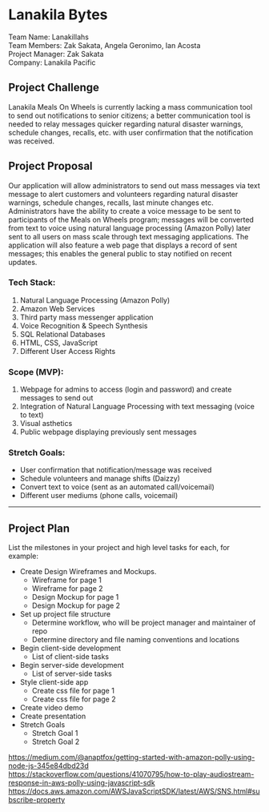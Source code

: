 # Lanakila Bytes
Team Name: Lanakillahs <br/>
Team Members: Zak Sakata, Angela Geronimo, Ian Acosta <br/>
Project Manager: Zak Sakata <br/>
Company: Lanakila Pacific

## Project Challenge
Lanakila Meals On Wheels is currently lacking a mass communication tool to send out notifications to senior citizens; a better communication tool is needed to relay messages quicker regarding natural disaster warnings, schedule changes, recalls, etc. with user confirmation that the notification was received. 

## Project Proposal
Our application will allow administrators to send out mass messages via text message to alert customers and volunteers regarding natural disaster warnings, schedule changes, recalls, last minute changes etc. Administrators have the ability to create a voice message to be sent to participants of the Meals on Wheels program; messages will be converted from text to voice using natural language processing (Amazon Polly) later sent to all users on mass scale through text messaging applications. The application will also feature a web page that displays a record of sent messages; this enables the general public to stay notified on recent updates.

### Tech Stack:
1) Natural Language Processing (Amazon Polly)
2) Amazon Web Services
3) Third party mass messenger application
4) Voice Recognition & Speech Synthesis
5) SQL Relational Databases
6) HTML, CSS, JavaScript
7) Different User Access Rights

### Scope (MVP):
1) Webpage for admins to access (login and password) and create messages to send out
2) Integration of Natural Language Processing with text messaging (voice to text)
3) Visual asthetics
4) Public webpage displaying previously sent messages

### Stretch Goals:
- User confirmation that notification/message was received 
- Schedule volunteers and manage shifts (Daizzy)
- Convert text to voice (sent as an automated call/voicemail)
- Different user mediums (phone calls, voicemail)

<hr/>

## Project Plan
List the milestones in your project and high level tasks for each, for example:
- Create Design Wireframes and Mockups.
    - Wireframe for page 1
    - Wireframe for page 2
    - Design Mockup for page 1
    - Design Mockup for page 2
- Set up project file structure
    - Determine workflow, who will be project manager and maintainer of repo
    - Determine directory and file naming conventions and locations
- Begin client-side development
    - List of client-side tasks
- Begin server-side development
    - List of server-side tasks
- Style client-side app
    - Create css file for page 1
    - Create css file for page 2
- Create video demo
- Create presentation
- Stretch Goals 
    - Stretch Goal 1
    - Stretch Goal 2

https://medium.com/@anaptfox/getting-started-with-amazon-polly-using-node-js-345e84dbd23d
https://stackoverflow.com/questions/41070795/how-to-play-audiostream-response-in-aws-polly-using-javascript-sdk
https://docs.aws.amazon.com/AWSJavaScriptSDK/latest/AWS/SNS.html#subscribe-property